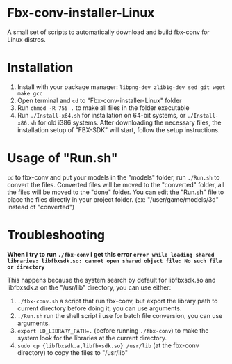 Fbx-conv-installer-Linux
========================
A small set of scripts to automatically download and build fbx-conv for Linux distros.

Installation
========================
1. Install with your package manager: ```libpng-dev zlib1g-dev sed git wget make gcc```
2. Open terminal and ```cd``` to "Fbx-conv-installer-Linux" folder
3. Run ```chmod -R 755 .``` to make all files in the folder executable
4. Run ```./Install-x64.sh``` for installation on 64-bit systems, or ```./Install-x86.sh``` for old i386 systems. After downloading the necessary files, the installation setup of "FBX-SDK" will start, follow the setup instructions.

Usage of "Run.sh"
========================
```cd``` to fbx-conv and put your models in the "models" folder, run ```./Run.sh``` to convert the files. Converted files will be moved to the "converted" folder, all the files will be moved to the "done" folder. You can edit the "Run.sh" file to place the files directly in your project folder. (ex: "/user/game/models/3d" instead of "converted")

Troubleshooting
========================
**When i try to run ```./fbx-conv``` i get this error ```error while loading shared libraries: libfbxsdk.so: cannot open shared object file: No such file or directory```**

This happens because the system search by default for libfbxsdk.so and libfbxsdk.a on the "/usr/lib" directory, you can use either:
1. ```./fbx-conv.sh``` a script that run fbx-conv, but export the library path to current directory before doing it, you can use arguments.
2. ```./Run.sh``` run the shell script i use for batch file conversion, you can use arguments.
3. ```export LD_LIBRARY_PATH=.``` (before running ```./fbx-conv```) to make the system look for the  libraries at the current directory.
4. ```sudo cp {libfbxsdk.a,libfbxsdk.so} /usr/lib``` (at the fbx-conv directory) to copy the files to "/usr/lib"
